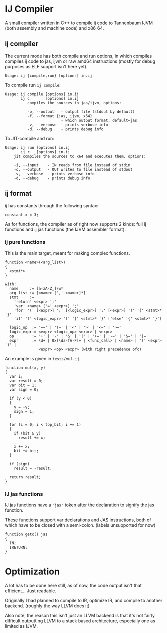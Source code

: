 # IJ Compiler

A small compiler written in C++ to compile ij code to Tannenbaum IJVM (both assembly and machine code) and x86_64.

## ij compiler

The current mode has both compile and run options, in which compiles compiles ij code to 
jas, ijvm or raw amd64 instructions (mostly for debug purposes as ELF support isn't here yet).

```
Usage: ij {compile,run} [options] in.ij
```

To compile run `ij compile`:

```
Usage: ij compile [options] in.ij
       ij c       [options] in.ij
          compiles the sources to jas/ijvm, options:

          -o, --output   - output file (stdout by default)
          -f, --format {jas, ijvm, x64}
                         - which output format, default=jas
          -v, --verbose  - prints verbose info
          -d, --debug    - prints debug info
```

To JIT-compile and run:

```
Usage: ij run [options] in.ij
       ij r   [options] in.ij
    jit compiles the sources to x64 and executes them, options:

    -i, --input    - IN reads from file instead of stdin
    -o, --output   - OUT writes to file instead of stdout
    -v, --verbose  - prints verbose info
    -d, --debug    - prints debug info
```

## ij format

ij has constants through the following syntax:

```
constant x = 3;
```

As for functions, the compiler as of right now supports 2 kinds: full ij functions
and ij jas functions (the IJVM assembler format).

### ij pure functions

This is the main target, meant for making complex functions.

```
function <name>(<arg_list>)
{
  <stmt*>
}

with:
  name     := [a-zA-Z_]\w*
  arg_list := [<name> [',' <name>]*]
  stmt     := 
    'return' <expr> ';'
    'var' <name> ['=' <expr>] ';'
    'for' '(' [<expr>] ';' [<logic_expr>] ';' [<expr>] ')' '{' <stmt>* '}'
    'if' '(' <logic_expr> ')' '{' <stmt>* '}' ['else' '{' <stmt>* '}']
  
  logic_op  := '==' | '!=' | '<' | '>' | '<=' | '>='
  logic_expr:= <expr> <logic_op> <expr> | <expr> 
  op        := '+' | '-' | '&' | '|' | '+=' | '-=' | '&=' | '|='
  expr      := \d+ | 0x[\da-fA-F]+ | <func_call> | <name> | '(' <expr> ')' |
               <expr> <op> <expr> (with right precedence ofc)
```

An example is given in `tests/mul.ij`

```
function mul(x, y)
{
  var i;
  var result = 0;
  var bit = 1;
  var sign = 0;

  if (y < 0)
  {
    y = -y;
    sign = 1;
  }

  for (i = 0; i < top_bit; i += 1)
  {
    if (bit & y)
      result += x;

    x += x;
    bit += bit;
  }

  if (sign)
    result = -result;

  return result;
}
```

### IJ jas functions

IJ jas functions have a `"jas"` token after the declaration to signify the jas
function.

These functions support var declarations and JAS instructions, both of which 
have to be closed with a semi-colon. (labels unsupported for now)

```
function getc() jas 
{
  IN;
  IRETURN;
}
```

# Optimization

A lot has to be done here still, as of now, the code output isn't that efficient... 
Just readable. 

Originally I had planned to compile to IR, optimize IR, and compile to another
backend. (roughly the way LLVM does it)

Also note, the reason this isn't just an LLVM backend is that it's not fairly 
difficult outputting LLVM to a stack based architecture, especially one as limited
as IJVM.
